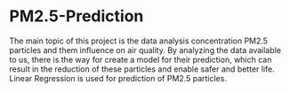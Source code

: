 # PM2.5-Prediction

The main topic of this project is the data analysis concentration PM2.5 particles and them influence on air quality. By analyzing the data available to us, there is the way for create a model for their prediction, which can result in the reduction of these particles and enable safer and better life. Linear Regression is used for prediction of PM2.5 particles.


